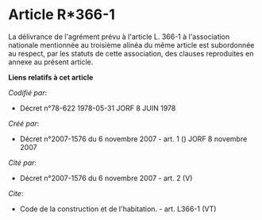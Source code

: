 # Article R*366-1

La délivrance de l'agrément prévu à l'article L. 366-1 à l'association nationale mentionnée au troisième alinéa du même
article est subordonnée au respect, par les statuts de cette association, des clauses reproduites en annexe au présent
article.

**Liens relatifs à cet article**

_Codifié par_:

  - Décret n°78-622 1978-05-31 JORF 8 JUIN 1978

_Créé par_:

  - Décret n°2007-1576 du 6 novembre 2007 - art. 1 () JORF 8 novembre 2007

_Cité par_:

  - Décret n°2007-1576 du 6 novembre 2007 - art. 2 (V)

_Cite_:

  - Code de la construction et de l'habitation. - art. L366-1 (VT)
